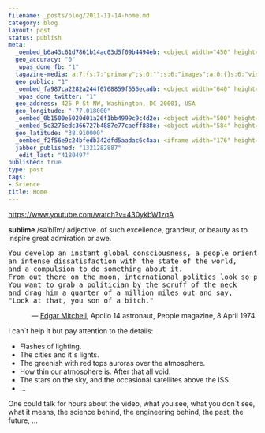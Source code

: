 ```yaml
--- 
filename: _posts/blog/2011-11-14-home.md
category: blog
layout: post
status: publish
meta: 
  _oembed_b6a43c61d7861b14ac03d5f09b4494eb: <object width="450" height="253"><param name="movie" value="https://www.youtube.com/v/430ykbW1zqA?version=3&feature=oembed"></param><param name="allowFullScreen" value="true"></param><param name="allowscriptaccess" value="always"></param><embed src="https://www.youtube.com/v/430ykbW1zqA?version=3&feature=oembed" type="application/x-shockwave-flash" width="450" height="253" allowscriptaccess="always" allowfullscreen="true"></embed></object>
  geo_accuracy: "0"
  _wpas_done_fb: "1"
  tagazine-media: a:7:{s:7:"primary";s:0:"";s:6:"images";a:0:{}s:6:"videos";a:0:{}s:11:"image_count";s:1:"0";s:6:"author";s:7:"4180497";s:7:"blog_id";s:7:"8438084";s:9:"mod_stamp";s:19:"2011-11-14 15:01:27";}
  geo_public: "1"
  _oembed_fa987ca2282a244f0768859f556ecadb: <object width="640" height="360"><param name="movie" value="https://www.youtube.com/v/430ykbW1zqA?version=3&feature=oembed"></param><param name="allowFullScreen" value="true"></param><param name="allowscriptaccess" value="always"></param><embed src="https://www.youtube.com/v/430ykbW1zqA?version=3&feature=oembed" type="application/x-shockwave-flash" width="640" height="360" allowscriptaccess="always" allowfullscreen="true"></embed></object>
  _wpas_done_twitter: "1"
  geo_address: 425 P St NW, Washington, DC 20001, USA
  geo_longitude: "-77.018000"
  _oembed_0b1500e5020d01a26f1bb4999c9c4d2e: <object width="500" height="281"><param name="movie" value="https://www.youtube.com/v/430ykbW1zqA?version=3&feature=oembed"></param><param name="allowFullScreen" value="true"></param><param name="allowscriptaccess" value="always"></param><embed src="https://www.youtube.com/v/430ykbW1zqA?version=3&feature=oembed" type="application/x-shockwave-flash" width="500" height="281" allowscriptaccess="always" allowfullscreen="true"></embed></object>
  _oembed_5c3276edc366727b4887e77caeff888e: <object width="584" height="329"><param name="movie" value="https://www.youtube.com/v/430ykbW1zqA?version=3&feature=oembed"></param><param name="allowFullScreen" value="true"></param><param name="allowscriptaccess" value="always"></param><embed src="https://www.youtube.com/v/430ykbW1zqA?version=3&feature=oembed" type="application/x-shockwave-flash" width="584" height="329" allowscriptaccess="always" allowfullscreen="true"></embed></object>
  geo_latitude: "38.910000"
  _oembed_f2f56e9c24bfedb342dfd5aadac6c4aa: <iframe width="176" height="99" src="https://www.youtube.com/embed/430ykbW1zqA?fs=1&feature=oembed" frameborder="0" allowfullscreen></iframe>
  jabber_published: "1321282887"
  _edit_last: "4180497"
published: true
type: post
tags: 
- Science
title: Home
---
```

https://www.youtube.com/watch?v=430ykbW1zqA

<strong>sublime</strong> /səˈblīm/ adjective. of such excellence, grandeur, or beauty as to inspire great admiration or awe.
<pre>You develop an instant global consciousness, a people orientation, 
an intense dissatisfaction with the state of the world, 
and a compulsion to do something about it. 
From out there on the moon, international politics look so petty. 
You want to grab a politician by the scruff of the neck 
and drag him a quarter of a million miles out and say, 
"Look at that, you son of a bitch."</pre>
<p style="text-align:right;">— <a href="https://en.wikipedia.org/wiki/Edgar_Mitchell">Edgar Mitchell</a>, Apollo 14 astronaut, People magazine, 8 April 1974.</p>
I can´t help it but pay attention to the details:
<ul>
	<li>Flashes of lighting.</li>
	<li>The cities and it´s lights.</li>
	<li>The greenish with red tops auroras over the atmosphere.</li>
	<li>How thin our atmosphere is. After that all void.</li>
	<li>The stars on the sky, and the occasional satellites above the ISS.</li>
	<li>...</li>
</ul>
One could talk for hours about the video, what you see, what you don´t see, what it means, the science behind, the engineering behind, the past, the future, ...
